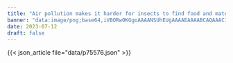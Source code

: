 ```yaml
---
title: "Air pollution makes it harder for insects to find food and mates"
banner: "data:image/png;base64,iVBORw0KGgoAAAANSUhEUgAAAAEAAAABCAQAAAC1HAwCAAAAC0lEQVR42mNkYAAAAAYAAjCB0C8AAAAASUVORK5CYII="
date: 2023-07-12
draft: false
---
```


{{< json_article file="data/p75576.json" >}}
